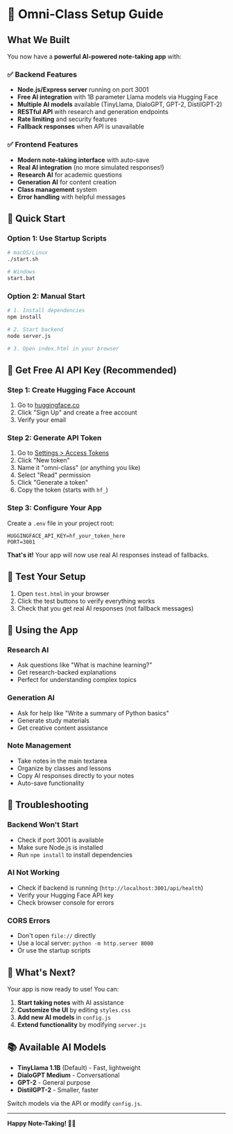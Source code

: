 # 🚀 Omni-Class Setup Guide

## What We Built

You now have a **powerful AI-powered note-taking app** with:

### ✅ Backend Features
- **Node.js/Express server** running on port 3001
- **Free AI integration** with 1B parameter Llama models via Hugging Face
- **Multiple AI models** available (TinyLlama, DialoGPT, GPT-2, DistilGPT-2)
- **RESTful API** with research and generation endpoints
- **Rate limiting** and security features
- **Fallback responses** when API is unavailable

### ✅ Frontend Features
- **Modern note-taking interface** with auto-save
- **Real AI integration** (no more simulated responses!)
- **Research AI** for academic questions
- **Generation AI** for content creation
- **Class management** system
- **Error handling** with helpful messages

## 🎯 Quick Start

### Option 1: Use Startup Scripts
```bash
# macOS/Linux
./start.sh

# Windows
start.bat
```

### Option 2: Manual Start
```bash
# 1. Install dependencies
npm install

# 2. Start backend
node server.js

# 3. Open index.html in your browser
```

## 🔑 Get Free AI API Key (Recommended)

### Step 1: Create Hugging Face Account
1. Go to [huggingface.co](https://huggingface.co)
2. Click "Sign Up" and create a free account
3. Verify your email

### Step 2: Generate API Token
1. Go to [Settings > Access Tokens](https://huggingface.co/settings/tokens)
2. Click "New token"
3. Name it "omni-class" (or anything you like)
4. Select "Read" permission
5. Click "Generate a token"
6. Copy the token (starts with `hf_`)

### Step 3: Configure Your App
Create a `.env` file in your project root:
```env
HUGGINGFACE_API_KEY=hf_your_token_here
PORT=3001
```

**That's it!** Your app will now use real AI responses instead of fallbacks.

## 🧪 Test Your Setup

1. Open `test.html` in your browser
2. Click the test buttons to verify everything works
3. Check that you get real AI responses (not fallback messages)

## 📱 Using the App

### Research AI
- Ask questions like "What is machine learning?"
- Get research-backed explanations
- Perfect for understanding complex topics

### Generation AI  
- Ask for help like "Write a summary of Python basics"
- Generate study materials
- Get creative content assistance

### Note Management
- Take notes in the main textarea
- Organize by classes and lessons
- Copy AI responses directly to your notes
- Auto-save functionality

## 🔧 Troubleshooting

### Backend Won't Start
- Check if port 3001 is available
- Make sure Node.js is installed
- Run `npm install` to install dependencies

### AI Not Working
- Check if backend is running (`http://localhost:3001/api/health`)
- Verify your Hugging Face API key
- Check browser console for errors

### CORS Errors
- Don't open `file://` directly
- Use a local server: `python -m http.server 8000`
- Or use the startup scripts

## 🎉 What's Next?

Your app is now ready to use! You can:

1. **Start taking notes** with AI assistance
2. **Customize the UI** by editing `styles.css`
3. **Add new AI models** in `config.js`
4. **Extend functionality** by modifying `server.js`

## 📚 Available AI Models

- **TinyLlama 1.1B** (Default) - Fast, lightweight
- **DialoGPT Medium** - Conversational
- **GPT-2** - General purpose
- **DistilGPT-2** - Smaller, faster

Switch models via the API or modify `config.js`.

---

**Happy Note-Taking! 📝✨**
